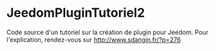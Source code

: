 # JeedomPluginTutoriel2

Code source d'un tutoriel sur la création de plugin pour Jeedom.
Pour l'explication, rendez-vous sur http://www.sdangin.fr/?p=276
